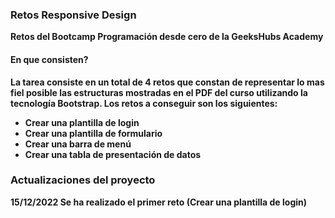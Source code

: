 
### Retos Responsive Design

<b> Retos del Bootcamp Programación desde cero de la GeeksHubs Academy</b>

#### En que consisten?

<b>La tarea consiste en un total de 4 retos que constan de representar lo mas fiel posible las estructuras mostradas en el PDF del curso utilizando la tecnología Bootstrap. Los retos a conseguir son los siguientes:

- Crear una plantilla de login
- Crear una plantilla de formulario
- Crear una barra de menú
- Crear una tabla de presentación de datos
</b>

### Actualizaciones del proyecto

<b>15/12/2022 Se ha realizado el primer reto (Crear una plantilla de login)</b>